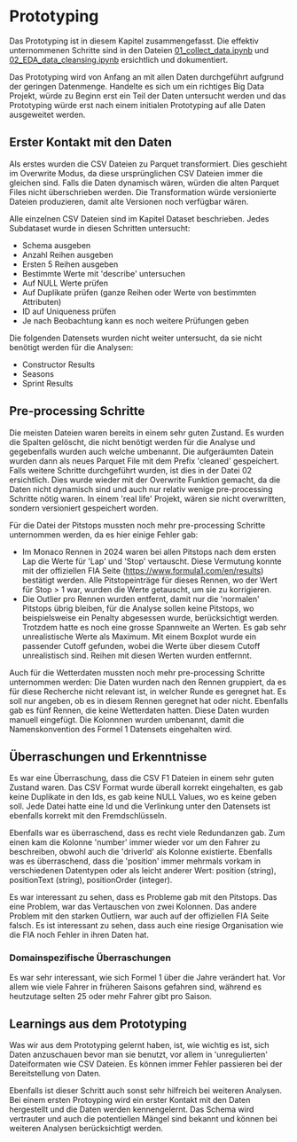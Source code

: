# Prototyping

Das Prototyping ist in diesem Kapitel zusammengefasst.
Die effektiv unternommenen Schritte sind in den Dateien [01_collect_data.ipynb](./../01_Extract/01_collect_data.ipynb) und [02_EDA_data_cleansing.ipynb](./../02_Transform_Load/02_EDA_data_cleansing.ipynb) 
ersichtlich und dokumentiert.

Das Prototyping wird von Anfang an mit allen Daten durchgeführt aufgrund der geringen Datenmenge. Handelte es sich um ein richtiges Big Data Projekt, würde zu Beginn erst ein Teil der Daten untersucht werden und das Prototyping würde erst nach einem initialen Prototyping auf alle Daten ausgeweitet werden.

## Erster Kontakt mit den Daten

Als erstes wurden die CSV Dateien zu Parquet transformiert. Dies geschieht im Overwrite Modus, da diese ursprünglichen CSV Dateien immer die gleichen sind.
Falls die Daten dynamisch wären, würden die alten Parquet Files nicht überschrieben werden. Die Transformation würde versionierte Dateien produzieren, damit alte Versionen noch verfügbar wären.

Alle einzelnen CSV Dateien sind im Kapitel Dataset beschrieben.
Jedes Subdataset wurde in diesen Schritten untersucht:

- Schema ausgeben
- Anzahl Reihen ausgeben
- Ersten 5 Reihen ausgeben
- Bestimmte Werte mit 'describe' untersuchen
- Auf NULL Werte prüfen
- Auf Duplikate prüfen (ganze Reihen oder Werte von bestimmten Attributen)
- ID auf Uniqueness prüfen
- Je nach Beobachtung kann es noch weitere Prüfungen geben

Die folgenden Datensets wurden nicht weiter untersucht, da sie nicht benötigt werden für die Analysen:

- Constructor Results
- Seasons
- Sprint Results


## Pre-processing Schritte

Die meisten Dateien waren bereits in einem sehr guten Zustand. Es wurden die Spalten gelöscht, die nicht benötigt werden für die Analyse und gegebenfalls wurden auch welche umbenannt.
Die aufgeräumten Datein wurden dann als neues Parquet File mit dem Prefix 'cleaned' gespeichert. Falls weitere Schritte durchgeführt wurden, ist dies in der Datei 02 ersichtlich.
Dies wurde wieder mit der Overwrite Funktion gemacht, da die Daten nicht dynamisch sind und auch nur relativ wenige pre-processing Schritte nötig waren. In einem 'real life' Projekt, wären sie nicht overwritten, sondern versioniert gespeichert worden.

Für die Datei der Pitstops mussten noch mehr pre-processing Schritte unternommen werden, da es hier einige Fehler gab:
- Im Monaco Rennen in 2024 waren bei allen Pitstops nach dem ersten Lap die Werte für 'Lap' und 'Stop' vertauscht. Diese Vermutung konnte mit der offiziellen FIA Seite (https://www.formula1.com/en/results) bestätigt werden. Alle Pitstopeinträge für dieses Rennen, wo der Wert für Stop > 1 war, wurden die Werte getauscht, um sie zu korrigieren.
- Die Outlier pro Rennen wurden entfernt, damit nur die 'normalen' Pitstops übrig bleiben, für die Analyse sollen keine Pitstops, wo beispielsweise ein Penalty abgesessen wurde, berücksichtigt werden. Trotzdem hatte es noch eine grosse Spannweite an Werten. Es gab sehr unrealistische Werte als Maximum. Mit einem Boxplot wurde ein passender Cutoff gefunden, wobei die Werte über diesem Cutoff unrealistisch sind. Reihen mit diesen Werten wurden entfernnt.

Auch für die Wetterdaten mussten noch mehr pre-processing Schritte unternommen werden:
Die Daten wurden nach den Rennen gruppiert, da es für diese Recherche nicht relevant ist, in welcher Runde es geregnet hat. Es soll nur angeben, ob es in diesem Rennen geregnet hat oder nicht.
Ebenfalls gab es fünf Rennen, die keine Wetterdaten hatten. Diese Daten wurden manuell eingefügt. Die Kolonnnen wurden umbenannt, damit die Namenskonvention des Formel 1 Datensets eingehalten wird.


## Überraschungen und Erkenntnisse

Es war eine Überraschung, dass die CSV F1 Dateien in einem sehr guten Zustand waren. 
Das CSV Format wurde überall korrekt eingehalten, es gab keine Duplikate in den Ids, es gab keine NULL Values, wo es keine geben soll.
Jede Datei hatte eine Id und die Verlinkung unter den Datensets ist ebenfalls korrekt mit den Fremdschlüsseln.

Ebenfalls war es überraschend, dass es recht viele Redundanzen gab. Zum einen kam die Kolonne 'number' immer wieder vor um den Fahrer zu beschreiben, obwohl auch die 'driverId' als Kolonne existierte. Ebenfalls was es überraschend, dass die 'position' immer mehrmals vorkam in verschiedenen Datentypen oder als leicht anderer Wert: position (string), positionText (string), positionOrder (integer).

Es war interessant zu sehen, dass es Probleme gab mit den Pitstops. Das eine Problem, war das Vertauschen von zwei Kolonnen. Das andere Problem mit den starken Outliern, war auch auf der offiziellen FIA Seite falsch. Es ist interessant zu sehen, dass auch eine riesige Organisation wie die FIA noch Fehler in ihren Daten hat.

### Domainspezifische Überraschungen

Es war sehr interessant, wie sich Formel 1 über die Jahre verändert hat. Vor allem wie viele Fahrer in früheren Saisons gefahren sind, während es heutzutage selten 25 oder mehr Fahrer gibt pro Saison.

## Learnings aus dem Prototyping

Was wir aus dem Prototyping gelernt haben, ist, wie wichtig es ist, sich Daten anzuschauen bevor man sie benutzt, vor allem in 'unregulierten' Dateiformaten wie CSV Dateien. Es können immer Fehler passieren bei der Bereitstellung von Daten.

Ebenfalls ist dieser Schritt auch sonst sehr hilfreich bei weiteren Analysen. Bei einem ersten Protoyping wird ein erster Kontakt mit den Daten hergestellt und die Daten werden kennengelernt. Das Schema wird vertrauter und auch die potentiellen Mängel sind bekannt und können bei weiteren Analysen berücksichtigt werden.
